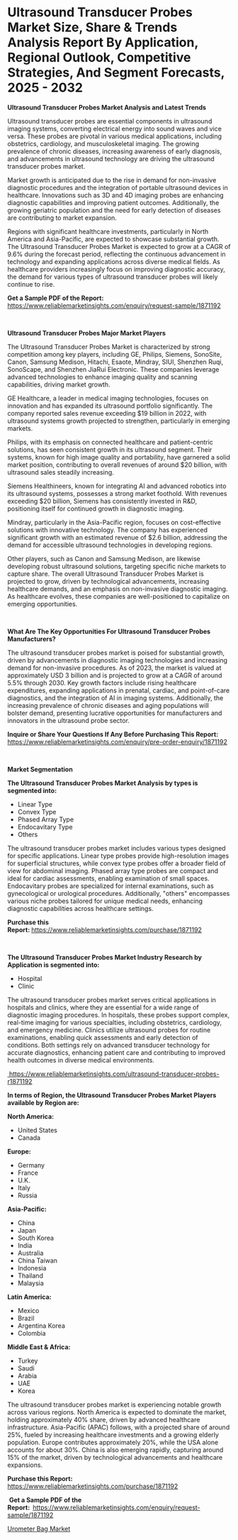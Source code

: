 <p><h1>Ultrasound Transducer Probes Market Size, Share & Trends Analysis Report By Application, Regional Outlook, Competitive Strategies, And Segment Forecasts, 2025 - 2032</h1></p><p><strong>Ultrasound Transducer Probes Market Analysis and Latest Trends</strong></p>
<p><p>Ultrasound transducer probes are essential components in ultrasound imaging systems, converting electrical energy into sound waves and vice versa. These probes are pivotal in various medical applications, including obstetrics, cardiology, and musculoskeletal imaging. The growing prevalence of chronic diseases, increasing awareness of early diagnosis, and advancements in ultrasound technology are driving the ultrasound transducer probes market.</p><p>Market growth is anticipated due to the rise in demand for non-invasive diagnostic procedures and the integration of portable ultrasound devices in healthcare. Innovations such as 3D and 4D imaging probes are enhancing diagnostic capabilities and improving patient outcomes. Additionally, the growing geriatric population and the need for early detection of diseases are contributing to market expansion.</p><p>Regions with significant healthcare investments, particularly in North America and Asia-Pacific, are expected to showcase substantial growth. The Ultrasound Transducer Probes Market is expected to grow at a CAGR of 9.6% during the forecast period, reflecting the continuous advancement in technology and expanding applications across diverse medical fields. As healthcare providers increasingly focus on improving diagnostic accuracy, the demand for various types of ultrasound transducer probes will likely continue to rise.</p></p>
<p><strong>Get a Sample PDF of the Report:&nbsp;</strong> <a href="https://www.reliablemarketinsights.com/enquiry/request-sample/1871192?utm_campaign=2221&utm_medium=2&utm_source=Github&utm_content=ia&utm_term=04032025&utm_id=ultrasound-transducer-probes">https://www.reliablemarketinsights.com/enquiry/request-sample/1871192</a></p>
<p>&nbsp;</p>
<p><strong>Ultrasound Transducer Probes Major Market Players</strong></p>
<p><p>The Ultrasound Transducer Probes Market is characterized by strong competition among key players, including GE, Philips, Siemens, SonoSite, Canon, Samsung Medison, Hitachi, Esaote, Mindray, SIUI, Shenzhen Ruqi, SonoScape, and Shenzhen JiaRui Electronic. These companies leverage advanced technologies to enhance imaging quality and scanning capabilities, driving market growth.</p><p>GE Healthcare, a leader in medical imaging technologies, focuses on innovation and has expanded its ultrasound portfolio significantly. The company reported sales revenue exceeding $19 billion in 2022, with ultrasound systems growth projected to strengthen, particularly in emerging markets.</p><p>Philips, with its emphasis on connected healthcare and patient-centric solutions, has seen consistent growth in its ultrasound segment. Their systems, known for high image quality and portability, have garnered a solid market position, contributing to overall revenues of around $20 billion, with ultrasound sales steadily increasing.</p><p>Siemens Healthineers, known for integrating AI and advanced robotics into its ultrasound systems, possesses a strong market foothold. With revenues exceeding $20 billion, Siemens has consistently invested in R&D, positioning itself for continued growth in diagnostic imaging.</p><p>Mindray, particularly in the Asia-Pacific region, focuses on cost-effective solutions with innovative technology. The company has experienced significant growth with an estimated revenue of $2.6 billion, addressing the demand for accessible ultrasound technologies in developing regions.</p><p>Other players, such as Canon and Samsung Medison, are likewise developing robust ultrasound solutions, targeting specific niche markets to capture share. The overall Ultrasound Transducer Probes Market is projected to grow, driven by technological advancements, increasing healthcare demands, and an emphasis on non-invasive diagnostic imaging. As healthcare evolves, these companies are well-positioned to capitalize on emerging opportunities.</p></p>
<p>&nbsp;</p>
<p><strong>What Are The Key Opportunities For Ultrasound Transducer Probes Manufacturers?</strong></p>
<p><p>The ultrasound transducer probes market is poised for substantial growth, driven by advancements in diagnostic imaging technologies and increasing demand for non-invasive procedures. As of 2023, the market is valued at approximately USD 3 billion and is projected to grow at a CAGR of around 5.5% through 2030. Key growth factors include rising healthcare expenditures, expanding applications in prenatal, cardiac, and point-of-care diagnostics, and the integration of AI in imaging systems. Additionally, the increasing prevalence of chronic diseases and aging populations will bolster demand, presenting lucrative opportunities for manufacturers and innovators in the ultrasound probe sector.</p></p>
<p><strong>Inquire or Share Your Questions If Any Before Purchasing This Report:</strong> <a href="https://www.reliablemarketinsights.com/enquiry/pre-order-enquiry/1871192?utm_campaign=2221&utm_medium=2&utm_source=Github&utm_content=ia&utm_term=04032025&utm_id=ultrasound-transducer-probes">https://www.reliablemarketinsights.com/enquiry/pre-order-enquiry/1871192</a></p>
<p>&nbsp;</p>
<p><strong>Market Segmentation</strong></p>
<p><strong>The Ultrasound Transducer Probes Market Analysis by types is segmented into:</strong></p>
<p><ul><li>Linear Type</li><li>Convex Type</li><li>Phased Array Type</li><li>Endocavitary Type</li><li>Others</li></ul></p>
<p><p>The ultrasound transducer probes market includes various types designed for specific applications. Linear type probes provide high-resolution images for superficial structures, while convex type probes offer a broader field of view for abdominal imaging. Phased array type probes are compact and ideal for cardiac assessments, enabling examination of small spaces. Endocavitary probes are specialized for internal examinations, such as gynecological or urological procedures. Additionally, "others" encompasses various niche probes tailored for unique medical needs, enhancing diagnostic capabilities across healthcare settings.</p></p>
<p><strong>Purchase this Report:&nbsp;</strong><a href="https://www.reliablemarketinsights.com/purchase/1871192?utm_campaign=2221&utm_medium=2&utm_source=Github&utm_content=ia&utm_term=04032025&utm_id=ultrasound-transducer-probes">https://www.reliablemarketinsights.com/purchase/1871192</a></p>
<p>&nbsp;</p>
<p><strong>The Ultrasound Transducer Probes Market Industry Research by Application is segmented into:</strong></p>
<p><ul><li>Hospital</li><li>Clinic</li></ul></p>
<p><p>The ultrasound transducer probes market serves critical applications in hospitals and clinics, where they are essential for a wide range of diagnostic imaging procedures. In hospitals, these probes support complex, real-time imaging for various specialties, including obstetrics, cardiology, and emergency medicine. Clinics utilize ultrasound probes for routine examinations, enabling quick assessments and early detection of conditions. Both settings rely on advanced transducer technology for accurate diagnostics, enhancing patient care and contributing to improved health outcomes in diverse medical environments.</p></p>
<p><a href="https://www.reliablemarketinsights.com/ultrasound-transducer-probes-r1871192?utm_campaign=2221&utm_medium=2&utm_source=Github&utm_content=ia&utm_term=04032025&utm_id=ultrasound-transducer-probes">&nbsp;https://www.reliablemarketinsights.com/ultrasound-transducer-probes-r1871192</a></p>
<p><strong>In terms of Region, the Ultrasound Transducer Probes Market Players available by Region are:</strong></p>
<p>
    <p> <strong> North America: </strong>
        <ul>
            <li>United States</li>
            <li>Canada</li>
        </ul>
        </p> 
    <p> <strong> Europe: </strong>
        <ul>
            <li>Germany</li>
            <li>France</li>
            <li>U.K.</li>
            <li>Italy</li>
            <li>Russia</li>
        </ul>
        </p> 
    <p> <strong> Asia-Pacific: </strong>
        <ul>
            <li>China</li>
            <li>Japan</li>
            <li>South Korea</li>
            <li>India</li>
            <li>Australia</li>
            <li>China Taiwan</li>
            <li>Indonesia</li>
            <li>Thailand</li>
            <li>Malaysia</li>
        </ul>
        </p> 
    <p> <strong> Latin America: </strong>
        <ul>
            <li>Mexico</li>
            <li>Brazil</li>
            <li>Argentina Korea</li>
            <li>Colombia</li>
        </ul>
        </p> 
    <p> <strong> Middle East & Africa: </strong>
        <ul>
            <li>Turkey</li>
            <li>Saudi</li>
            <li>Arabia</li>
            <li>UAE</li>
            <li>Korea</li>
        </ul>
    </p>
    </p>
<p><p>The ultrasound transducer probes market is experiencing notable growth across various regions. North America is expected to dominate the market, holding approximately 40% share, driven by advanced healthcare infrastructure. Asia-Pacific (APAC) follows, with a projected share of around 25%, fueled by increasing healthcare investments and a growing elderly population. Europe contributes approximately 20%, while the USA alone accounts for about 30%. China is also emerging rapidly, capturing around 15% of the market, driven by technological advancements and healthcare expansions.</p></p>
<p><strong>Purchase this Report: </strong><a href="https://www.reliablemarketinsights.com/purchase/1871192?utm_campaign=2221&utm_medium=2&utm_source=Github&utm_content=ia&utm_term=04032025&utm_id=ultrasound-transducer-probes">https://www.reliablemarketinsights.com/purchase/1871192</a></p>
<p>&nbsp;<strong>Get a Sample PDF of the Report:&nbsp;&nbsp;</strong><a href="https://www.reliablemarketinsights.com/enquiry/request-sample/1871192?utm_campaign=2221&utm_medium=2&utm_source=Github&utm_content=ia&utm_term=04032025&utm_id=ultrasound-transducer-probes">https://www.reliablemarketinsights.com/enquiry/request-sample/1871192</a></p>
<p><strong></strong></p>
<p><p><a href="https://github.com/santosh758595/Market-Research-Report-List-7/blob/main/urometer-bag-market.md?utm_campaign=2221&utm_medium=2&utm_source=Github&utm_content=ia&utm_term=04032025&utm_id=ultrasound-transducer-probes">Urometer Bag Market</a></p></p>